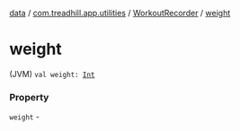 [data](../../index.md) / [com.treadhill.app.utilities](../index.md) / [WorkoutRecorder](index.md) / [weight](./weight.md)

# weight

(JVM) `val weight: `[`Int`](https://kotlinlang.org/api/latest/jvm/stdlib/kotlin/-int/index.html)

### Property

`weight` - 